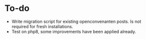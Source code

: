 # To-do

-   Write migration script for existing openconvenanten posts. Is not required for fresh installations.
-   Test on php8, some improvements have been applied already.
